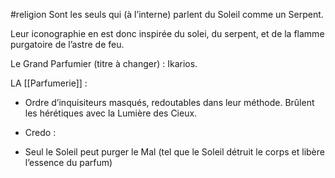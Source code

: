 #religion
Sont les seuls qui (à l’interne) parlent du Soleil comme un Serpent.

Leur iconographie en est donc inspirée du solei, du serpent, et de la flamme purgatoire de l’astre de feu.

Le Grand Parfumier (titre à changer) : Ikarios.

LA [[Parfumerie]] :

- Ordre d’inquisiteurs masqués, redoutables dans leur méthode. Brûlent les hérétiques avec la Lumière des Cieux.
- Credo :

- Seul le Soleil peut purger le Mal (tel que le Soleil détruit le corps et libère l’essence du parfum)